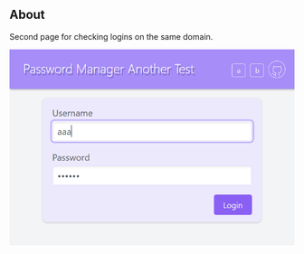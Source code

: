 ## About

Second page for checking logins on the same domain.

![](src/assets/preview-2021-03-30_17-26-34.png)
